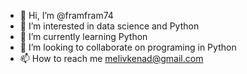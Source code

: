 - 👋 Hi, I’m @framfram74
- 👀 I’m interested in data science and Python
- 🌱 I’m currently learning Python
- 💞️ I’m looking to collaborate on programing in Python
- 📫 How to reach me melivkenad@gmail.com

<!---
framfram74/framfram74 is a ✨ special ✨ repository because its `README.md` (this file) appears on your GitHub profile.
You can click the Preview link to take a look at your changes.
--->
